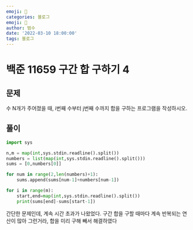 ```yaml
---
emoji: 🏃
categories: 블로그
emoji: 🏃
author: 범수
date: '2022-03-10 18:00:00'
tags: 블로그
---
```

<!-- 
튜토리얼, 하우 투 가이드, 설명 ,레퍼런스 
https://documentation.divio.com/tutorials/
-->

# 백준 11659 구간 합 구하기 4

## 문제

수 N개가 주어졌을 때, i번째 수부터 j번째 수까지 합을 구하는 프로그램을 작성하시오.

## 풀이

```python
import sys

n,m = map(int,sys.stdin.readline().split())
numbers = list(map(int,sys.stdin.readline().split()))
sums = [0,numbers[0]]

for num in range(2,len(numbers)+1):
    sums.append(sums[num-1]+numbers[num-1])

for i in range(m):
    start,end=map(int,sys.stdin.readline().split())
    print(sums[end]-sums[start-1])
```

간단한 문제인데, 계속 시간 초과가 나왔었다.
구간 합을 구할 때마다 계속 반복되는 연산이 많아 그런거라, 합을 미리 구해 빼서 해결하였다